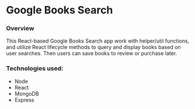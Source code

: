 # Google Books Search

### Overview

This React-based Google Books Search app work with helper/util functions, and utilize React lifecycle methods to query and display books based on user searches. Then users can save books to review or purchase later.

### Technologies used:

- Node 
- React
- MongoDB
- Express